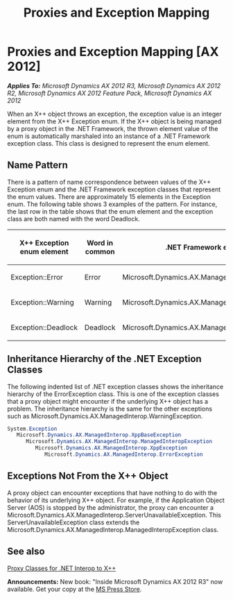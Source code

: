﻿---
title: Proxies and Exception Mapping
TOCTitle: Proxies and Exception Mapping
ms:assetid: 1ef2ca93-f0d0-4611-88bc-b2f8565b738f
ms:mtpsurl: https://msdn.microsoft.com/en-us/library/Gg844127(v=AX.60)
ms:contentKeyID: 35241488
ms.date: 05/18/2015
mtps_version: v=AX.60
dev_langs:
- csharp
---

# Proxies and Exception Mapping [AX 2012]


_**Applies To:** Microsoft Dynamics AX 2012 R3, Microsoft Dynamics AX 2012 R2, Microsoft Dynamics AX 2012 Feature Pack, Microsoft Dynamics AX 2012_

When an X++ object throws an exception, the exception value is an integer element from the X++ Exception enum. If the X++ object is being managed by a proxy object in the .NET Framework, the thrown element value of the enum is automatically marshaled into an instance of a .NET Framework exception class. This class is designed to represent the enum element.

## Name Pattern

There is a pattern of name correspondence between values of the X++ Exception enum and the .NET Framework exception classes that represent the enum values. There are approximately 15 elements in the Exception enum. The following table shows 3 examples of the pattern. For instance, the last row in the table shows that the enum element and the exception class are both named with the word Deadlock.

<table>
<colgroup>
<col style="width: 33%" />
<col style="width: 33%" />
<col style="width: 33%" />
</colgroup>
<thead>
<tr class="header">
<th><p>X++ Exception enum element</p></th>
<th><p>Word in common</p></th>
<th><p>.NET Framework exception class</p></th>
</tr>
</thead>
<tbody>
<tr class="odd">
<td><p>Exception::Error</p></td>
<td><p>Error</p></td>
<td><p>Microsoft.Dynamics.AX.ManagedInterop.ErrorException</p></td>
</tr>
<tr class="even">
<td><p>Exception::Warning</p></td>
<td><p>Warning</p></td>
<td><p>Microsoft.Dynamics.AX.ManagedInterop.WarningException</p></td>
</tr>
<tr class="odd">
<td><p>Exception::Deadlock</p></td>
<td><p>Deadlock</p></td>
<td><p>Microsoft.Dynamics.AX.ManagedInterop.DeadlockException</p></td>
</tr>
</tbody>
</table>


## Inheritance Hierarchy of the .NET Exception Classes

The following indented list of .NET exception classes shows the inheritance hierarchy of the ErrorException class. This is one of the exception classes that a proxy object might encounter if the underlying X++ object has a problem. The inheritance hierarchy is the same for the other exceptions such as Microsoft.Dynamics.AX.ManagedInterop.WarningException.

``` csharp
System.Exception
   Microsoft.Dynamics.AX.ManagedInterop.XppBaseException
      Microsoft.Dynamics.AX.ManagedInterop.ManagedInteropException
         Microsoft.Dynamics.AX.ManagedInterop.XppException
            Microsoft.Dynamics.AX.ManagedInterop.ErrorException
```

## Exceptions Not From the X++ Object

A proxy object can encounter exceptions that have nothing to do with the behavior of its underlying X++ object. For example, if the Application Object Server (AOS) is stopped by the administrator, the proxy can encounter a Microsoft.Dynamics.AX.ManagedInterop.ServerUnavailableException. This ServerUnavailableException class extends the Microsoft.Dynamics.AX.ManagedInterop.ManagedInteropException class.

## See also

[Proxy Classes for .NET Interop to X++](proxy-classes-for-net-interop-to-x.md)

  
**Announcements:** New book: "Inside Microsoft Dynamics AX 2012 R3" now available. Get your copy at the [MS Press Store](https://www.microsoftpressstore.com/store/inside-microsoft-dynamics-ax-2012-r3-9780735685109).

